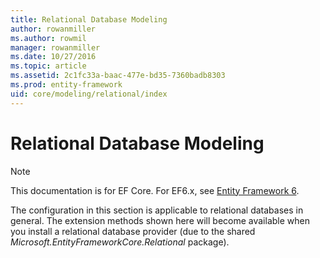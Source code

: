 ```yaml
---
title: Relational Database Modeling
author: rowanmiller
ms.author: rowmil
manager: rowanmiller
ms.date: 10/27/2016
ms.topic: article
ms.assetid: 2c1fc33a-baac-477e-bd35-7360badb8303
ms.prod: entity-framework
uid: core/modeling/relational/index
---
```

# Relational Database Modeling

> [!NOTE]
> This documentation is for EF Core. For EF6.x, see [Entity Framework 6](../../../ef6/index.md).

The configuration in this section is applicable to relational databases in general. The extension methods shown here will become available when you install a relational database provider (due to the shared *Microsoft.EntityFrameworkCore.Relational* package).
